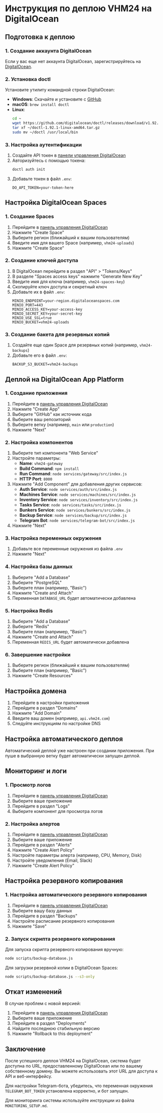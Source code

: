 # Инструкция по деплою VHM24 на DigitalOcean

## Подготовка к деплою

### 1. Создание аккаунта DigitalOcean

Если у вас еще нет аккаунта DigitalOcean, зарегистрируйтесь на
[DigitalOcean](https://www.digitalocean.com/).

### 2. Установка doctl

Установите утилиту командной строки DigitalOcean:

- **Windows**: Скачайте и установите с [GitHub](https://github.com/digitalocean/doctl/releases)
- **macOS**: `brew install doctl`
- **Linux**:
  ```bash
  cd ~
  wget https://github.com/digitalocean/doctl/releases/download/v1.92.1/doctl-1.92.1-linux-amd64.tar.gz
  tar xf ~/doctl-1.92.1-linux-amd64.tar.gz
  sudo mv ~/doctl /usr/local/bin
  ```

### 3. Настройка аутентификации

1. Создайте API токен в
   [панели управления DigitalOcean](https://cloud.digitalocean.com/account/api/tokens)
2. Авторизуйтесь с помощью токена:
   ```bash
   doctl auth init
   ```
3. Добавьте токен в файл `.env`:
   ```
   DO_API_TOKEN=your-token-here
   ```

## Настройка DigitalOcean Spaces

### 1. Создание Spaces

1. Перейдите в [панель управления DigitalOcean](https://cloud.digitalocean.com/spaces)
2. Нажмите "Create Space"
3. Выберите регион (ближайший к вашим пользователям)
4. Введите имя для вашего Space (например, `vhm24-uploads`)
5. Нажмите "Create Space"

### 2. Создание ключей доступа

1. В DigitalOcean перейдите в раздел "API" > "Tokens/Keys"
2. В разделе "Spaces access keys" нажмите "Generate New Key"
3. Введите имя для ключа (например, `vhm24-spaces-key`)
4. Скопируйте ключ доступа и секретный ключ
5. Добавьте их в файл `.env`:
   ```
   MINIO_ENDPOINT=your-region.digitaloceanspaces.com
   MINIO_PORT=443
   MINIO_ACCESS_KEY=your-access-key
   MINIO_SECRET_KEY=your-secret-key
   MINIO_USE_SSL=true
   MINIO_BUCKET=vhm24-uploads
   ```

### 3. Создание бакета для резервных копий

1. Создайте еще один Space для резервных копий (например, `vhm24-backups`)
2. Добавьте его в файл `.env`:
   ```
   BACKUP_S3_BUCKET=vhm24-backups
   ```

## Деплой на DigitalOcean App Platform

### 1. Создание приложения

1. Перейдите в [панель управления DigitalOcean](https://cloud.digitalocean.com/apps)
2. Нажмите "Create App"
3. Выберите "GitHub" как источник кода
4. Выберите ваш репозиторий
5. Выберите ветку (например, `main` или `production`)
6. Нажмите "Next"

### 2. Настройка компонентов

1. Выберите тип компонента "Web Service"
2. Настройте параметры:
   - **Name**: `vhm24-gateway`
   - **Build Command**: `npm install`
   - **Run Command**: `node services/gateway/src/index.js`
   - **HTTP Port**: `8000`
3. Нажмите "Add Component" для добавления других сервисов:
   - **Auth Service**: `node services/auth/src/index.js`
   - **Machines Service**: `node services/machines/src/index.js`
   - **Inventory Service**: `node services/inventory/src/index.js`
   - **Tasks Service**: `node services/tasks/src/index.js`
   - **Bunkers Service**: `node services/bunkers/src/index.js`
   - **Backup Service**: `node services/backup/src/index.js`
   - **Telegram Bot**: `node services/telegram-bot/src/index.js`
4. Нажмите "Next"

### 3. Настройка переменных окружения

1. Добавьте все переменные окружения из файла `.env`
2. Нажмите "Next"

### 4. Настройка базы данных

1. Выберите "Add a Database"
2. Выберите "PostgreSQL"
3. Выберите план (например, "Basic")
4. Нажмите "Create and Attach"
5. Переменная `DATABASE_URL` будет автоматически добавлена

### 5. Настройка Redis

1. Выберите "Add a Database"
2. Выберите "Redis"
3. Выберите план (например, "Basic")
4. Нажмите "Create and Attach"
5. Переменная `REDIS_URL` будет автоматически добавлена

### 6. Завершение настройки

1. Выберите регион (ближайший к вашим пользователям)
2. Выберите план (например, "Basic")
3. Нажмите "Create Resources"

## Настройка домена

1. Перейдите в настройки приложения
2. Перейдите в раздел "Domains"
3. Нажмите "Add Domain"
4. Введите ваш домен (например, `api.vhm24.com`)
5. Следуйте инструкциям по настройке DNS

## Настройка автоматического деплоя

Автоматический деплой уже настроен при создании приложения. При пуше в выбранную ветку будет
автоматически запущен деплой.

## Мониторинг и логи

### 1. Просмотр логов

1. Перейдите в [панель управления DigitalOcean](https://cloud.digitalocean.com/apps)
2. Выберите ваше приложение
3. Перейдите в раздел "Logs"
4. Выберите компонент для просмотра логов

### 2. Настройка алертов

1. Перейдите в [панель управления DigitalOcean](https://cloud.digitalocean.com/apps)
2. Выберите ваше приложение
3. Перейдите в раздел "Alerts"
4. Нажмите "Create Alert Policy"
5. Настройте параметры алерта (например, CPU, Memory, Disk)
6. Настройте уведомления (Email, Slack)
7. Нажмите "Create Alert Policy"

## Настройка резервного копирования

### 1. Настройка автоматического резервного копирования

1. Перейдите в [панель управления DigitalOcean](https://cloud.digitalocean.com/databases)
2. Выберите вашу базу данных
3. Перейдите в раздел "Backups"
4. Настройте расписание резервного копирования
5. Нажмите "Save"

### 2. Запуск скрипта резервного копирования

Для запуска скрипта резервного копирования вручную:

```bash
node scripts/backup-database.js
```

Для загрузки резервной копии в DigitalOcean Spaces:

```bash
node scripts/backup-database.js --s3-only
```

## Откат изменений

В случае проблем с новой версией:

1. Перейдите в [панель управления DigitalOcean](https://cloud.digitalocean.com/apps)
2. Выберите ваше приложение
3. Перейдите в раздел "Deployments"
4. Найдите последнюю стабильную версию
5. Нажмите "Rollback to this deployment"

## Заключение

После успешного деплоя VHM24 на DigitalOcean, система будет доступна по URL, предоставленному
DigitalOcean или по вашему собственному домену. Вы можете использовать этот URL для доступа к API и
веб-интерфейсу.

Для настройки Telegram-бота, убедитесь, что переменная окружения `TELEGRAM_BOT_TOKEN` установлена
корректно, и бот запущен.

Для мониторинга системы используйте инструкции из файла `MONITORING_SETUP.md`.
